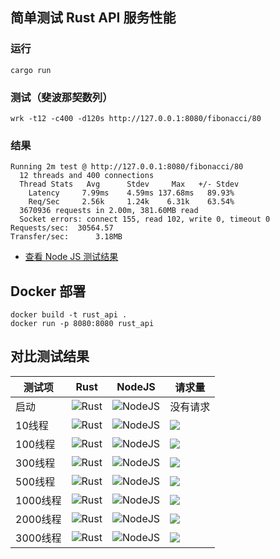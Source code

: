 ## 简单测试 Rust API 服务性能

### 运行

``` shell
cargo run
```

### 测试（斐波那契数列）
```
wrk -t12 -c400 -d120s http://127.0.0.1:8080/fibonacci/80
```

### 结果

```
Running 2m test @ http://127.0.0.1:8080/fibonacci/80
  12 threads and 400 connections
  Thread Stats   Avg      Stdev     Max   +/- Stdev
    Latency     7.99ms    4.59ms 137.68ms   89.93%
    Req/Sec     2.56k     1.24k    6.31k    63.54%
  3670936 requests in 2.00m, 381.60MB read
  Socket errors: connect 155, read 102, write 0, timeout 0
Requests/sec:  30564.57
Transfer/sec:      3.18MB
```

- [查看 Node JS 测试结果](https://github.com/yy1300326388/node_api)

## Docker 部署

```
docker build -t rust_api .
docker run -p 8080:8080 rust_api
```

## 对比测试结果
|测试项|Rust|NodeJS|请求量|
|--|--|--|--|
|启动|![Rust](imgs/img5-start-Rust.png)|![NodeJS](imgs/img5-start-Node.png)|没有请求|
|10线程|![Rust](imgs/img5-Rust-t10.png)|![NodeJS](imgs/img5-Node-t10.png)|![](imgs/img5-t10.png)|
|100线程|![Rust](imgs/img5-Rust-t100.png)|![NodeJS](imgs/img5-Node-t100.png)|![](imgs/img5-t100.png)|
|300线程|![Rust](imgs/img5-Rust-t300.png)|![NodeJS](imgs/img5-Node-t300.png)|![](imgs/img5-t300.png)|
|500线程|![Rust](imgs/img5-Rust-t500.png)|![NodeJS](imgs/img5-Node-t500.png)|![](imgs/img5-t500.png)|
|1000线程|![Rust](imgs/img5-Rust-t1000.png)|![NodeJS](imgs/img5-Node-t1000.png)|![](imgs/img5-t1000.png)|
|2000线程|![Rust](imgs/img5-Rust-t2000.png)|![NodeJS](imgs/img5-Node-t2000.png)|![](imgs/img5-t2000.png)|
|3000线程|![Rust](imgs/img5-Rust-t3000.png)|![NodeJS](imgs/img5-Node-t1000.png)|![](imgs/img5-t3000.png)|